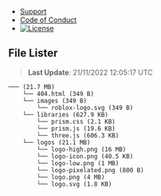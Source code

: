 - [Support](https://github.com/Wixonic/Assets/blob/Default/.github/SUPPORT.md)
- [Code of Conduct](https://github.com/Wixonic/Assets/blob/Default/.github/CODE_OF_CONDUCT.md)
- [![License](https://img.shields.io/github/license/Wixonic/Assets?color=%23555&label=License)](https://github.com/Wixonic/Assets/blob/Default/LICENSE.txt)

## File Lister
<!-- File Lister Display -->
> **Last Update**: 21/11/2022 12:05:17 UTC

```
─── (21.7 MB) 
    └── 404.html (349 B)
    └── images (349 B) 
        └── roblox-logo.svg (349 B)
    └── libraries (627.9 KB) 
        └── prism.css (2.1 KB)
        └── prism.js (19.6 KB)
        └── three.js (606.3 KB)
    └── logos (21.1 MB) 
        └── logo-high.png (16 MB)
        └── logo-icon.png (40.5 KB)
        └── logo-low.png (1 MB)
        └── logo-pixelated.png (800 B)
        └── logo.png (4 MB)
        └── logo.svg (1.8 KB)
```
<!-- File Lister Display -->
